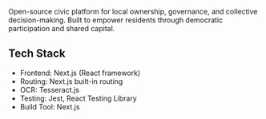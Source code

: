 
Open-source civic platform for local ownership, governance, and collective decision-making. Built to empower residents through democratic participation and shared capital.

## Tech Stack

- Frontend: Next.js (React framework)
- Routing: Next.js built-in routing
- OCR: Tesseract.js
- Testing: Jest, React Testing Library
- Build Tool: Next.js
